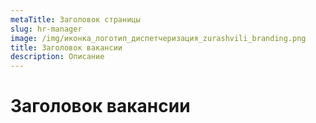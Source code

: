 ```yaml
---
metaTitle: Заголовок страницы
slug: hr-manager
image: /img/иконка_логотип_диспетчеризация_zurashvili_branding.png
title: Заголовок вакансии
description: Описание
---
```

# Заголовок вакансии